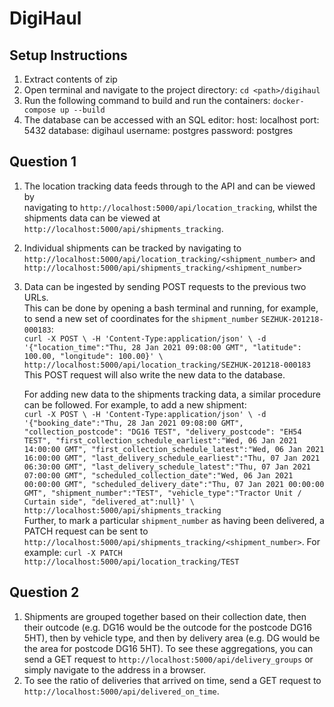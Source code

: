 # DigiHaul
## Setup Instructions

1.  Extract contents of zip
2.  Open terminal and navigate to the project directory:
        `cd <path>/digihaul`
3.  Run the following command to build and run the containers:
        `docker-compose up --build`
4.  The database can be accessed with an SQL editor:
    host: localhost
    port: 5432
    database: digihaul
    username: postgres
    password: postgres

## Question 1
1.  The location tracking data feeds through to the API and can be viewed by\
    navigating to `http://localhost:5000/api/location_tracking`, whilst the\
    shipments data can be viewed at `http://localhost:5000/api/shipments_tracking`.
2.  Individual shipments can be tracked by navigating to<br>
        `http://localhost:5000/api/location_tracking/<shipment_number>`
    and<br>
        `http://localhost:5000/api/shipments_tracking/<shipment_number>`
3.  Data can be ingested by sending POST requests to the previous two URLs.\
    This can be done by opening a bash terminal and running, for example,
    to send a new set of coordinates for the `shipment_number` `SEZHUK-201218-000183`:<br>
        ```
        curl -X POST \
            -H 'Content-Type:application/json' \
            -d '{"location_time":"Thu, 28 Jan 2021 09:08:00 GMT", "latitude": 100.00, "longitude": 100.00}' \
            http://localhost:5000/api/location_tracking/SEZHUK-201218-000183
        ```
    <br>This POST request will also write the new data to the database.

    For adding new data to the shipments tracking data, a similar procedure can be followed.
    For example, to add a new shipment:<br>
        ```
        curl -X POST \
            -H 'Content-Type:application/json' \
            -d '{"booking_date":"Thu, 28 Jan 2021 09:08:00 GMT", "collection_postcode": "DG16 TEST", "delivery_postcode": "EH54 TEST", "first_collection_schedule_earliest":"Wed, 06 Jan 2021 14:00:00 GMT", "first_collection_schedule_latest":"Wed, 06 Jan 2021 16:00:00 GMT", "last_delivery_schedule_earliest":"Thu, 07 Jan 2021 06:30:00 GMT", "last_delivery_schedule_latest":"Thu, 07 Jan 2021 07:00:00 GMT", "scheduled_collection_date":"Wed, 06 Jan 2021 00:00:00 GMT", "scheduled_delivery_date":"Thu, 07 Jan 2021 00:00:00 GMT", "shipment_number":"TEST", "vehicle_type":"Tractor Unit / Curtain side", "delivered_at":null}' \
            http://localhost:5000/api/shipments_tracking
        ```
    <br>Further, to mark a particular `shipment_number` as having been delivered, a PATCH request can be sent to 
    `http://localhost:5000/api/shipments_tracking/<shipment_number>`. For example:
        `curl -X PATCH http://localhost:5000/api/location_tracking/TEST`

## Question 2
1.  Shipments are grouped together based on their collection date, then their outcode 
    (e.g. DG16 would be the outcode for the postcode DG16 5HT), then by vehicle type, 
    and then by delivery area (e.g. DG would be the area for postcode DG16 5HT).
    To see these aggregations, you can send a GET request to `http://localhost:5000/api/delivery_groups`
    or simply navigate to the address in a browser.
2.  To see the ratio of deliveries that arrived on time, send a GET request to 
    `http://localhost:5000/api/delivered_on_time`.